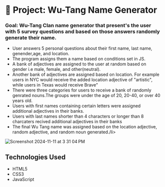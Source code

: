# 🎤 Project: Wu-Tang Name Generator

### Goal: Wu-Tang Clan name generator that present's the user with 5 survey questions and based on those answers randomly generate their name. 
<ul>
<li>User answers 5 personal questions about their first name, last name, genender,age, and location. </li>
<li>The program assigns them a name based on conditions set in JS.</li>
<li>A bank of adjectives are assigned to the user at random based on gender i.e male, female, and other(neutral).</li>
<li>Another bank of adjectives are assigned based on location. For example users in NYC would receive the added location adjective of "artistic", while users in Texas would receive Brave" </li>
<li>There were three categories for users to receive a bank of randomly genrated nouns.The groups were under the age of 20, 20-40, or over 40 years old.</li>
<li>Users with first names containing certain letters were assigned additional adjectives in their banks. </li>
<li>Users with last names shorter than 4 characters or longer than 8 charcaters recived additional adjectives in their banks</li>   
<li>The final Wu Tang name was assigned based on the location adjective, random adjective, and random noun generated./li>
</ul>

![Screenshot 2024-11-11 at 3 31 04 PM](https://github.com/user-attachments/assets/e4a5fae4-718d-410a-aa72-1efe250ea1e2)

## Technologies Used

- HTML5
- CSS3
- JavaScript 